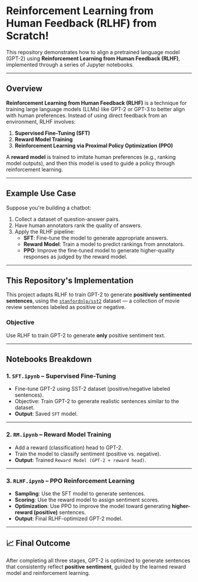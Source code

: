 #  Reinforcement Learning from Human Feedback (RLHF) from Scratch!

This repository demonstrates how to align a pretrained language model (GPT-2) using **Reinforcement Learning from Human Feedback (RLHF)**, implemented through a series of Jupyter notebooks.

---

##  Overview

**Reinforcement Learning from Human Feedback (RLHF)** is a technique for training large language models (LLMs) like GPT-2 or GPT-3 to better align with human preferences. Instead of using direct feedback from an environment, RLHF involves:

1. **Supervised Fine-Tuning (SFT)**  
2. **Reward Model Training**  
3. **Reinforcement Learning via Proximal Policy Optimization (PPO)**  

A **reward model** is trained to imitate human preferences (e.g., ranking model outputs), and then this model is used to guide a policy through reinforcement learning.

---

##  Example Use Case

Suppose you're building a chatbot:

1. Collect a dataset of question-answer pairs.
2. Have human annotators rank the quality of answers.
3. Apply the RLHF pipeline:
   - **SFT**: Fine-tune the model to generate appropriate answers.
   - **Reward Model**: Train a model to predict rankings from annotators.
   - **PPO**: Improve the fine-tuned model to generate higher-quality responses as judged by the reward model.

---

##  This Repository's Implementation

This project adapts RLHF to train GPT-2 to generate **positively sentimented sentences**, using the [`stanfordnlp/sst2`](https://huggingface.co/datasets/stanfordnlp/sst2) dataset — a collection of movie review sentences labeled as positive or negative.

###  Objective

Use RLHF to train GPT-2 to generate **only** positive sentiment text.

---

##  Notebooks Breakdown

### 1. `SFT.ipynb` – Supervised Fine-Tuning

- Fine-tune GPT-2 using SST-2 dataset (positive/negative labeled sentences).
- Objective: Train GPT-2 to generate realistic sentences similar to the dataset.
- **Output**: Saved `SFT` model.

---

### 2. `RM.ipynb` – Reward Model Training

- Add a reward (classification) head to GPT-2.
- Train the model to classify sentiment (positive vs. negative).
- **Output**: Trained `Reward Model (GPT-2 + reward head)`.

---

### 3. `RLHF.ipynb` – PPO Reinforcement Learning

- **Sampling**: Use the SFT model to generate sentences.
- **Scoring**: Use the reward model to assign sentiment scores.
- **Optimization**: Use PPO to improve the model toward generating **higher-reward (positive)** sentences.
- **Output**: Final RLHF-optimized GPT-2 model.

---

## 📈 Final Outcome

After completing all three stages, GPT-2 is optimized to generate sentences that consistently reflect **positive sentiment**, guided by the learned reward model and reinforcement learning.
